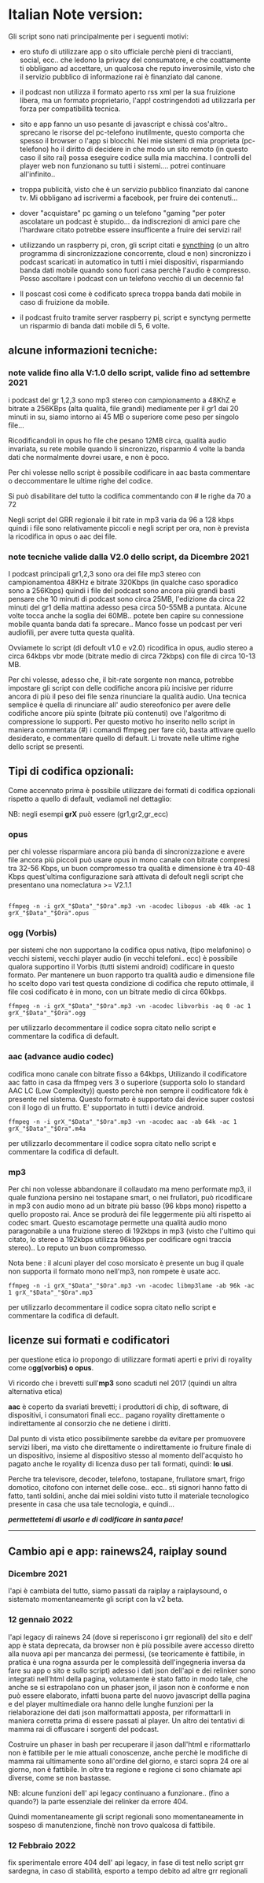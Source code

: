 # Italian Note version:

Gli script sono nati principalmente per i seguenti motivi:

- ero stufo di utilizzare app o sito ufficiale perchè pieni di traccianti, social, ecc.. che ledono la privacy del consumatore, e che coattamente  ti obbligano ad accettare, un qualcosa che reputo inverosimile, visto che il servizio pubblico di informazione rai è finanziato  dal  canone.

- il podcast non utilizza il formato aperto rss xml per la sua fruizione libera, ma un formato proprietario, l'app! costringendoti ad utilizzarla per forza per compatibilità tecnica.

- sito e app fanno un uso pesante di javascript e chissà cos'altro..  sprecano le risorse del pc-telefono inutilmente, questo comporta che spesso il browser o l'app si blocchi. Nei mie sistemi di mia proprieta (pc- telefono) ho il diritto di decidere in che modo un sito remoto  (in questo caso il sito rai) possa eseguire codice sulla mia macchina. 
I controlli del player web non funzionano su tutti i sistemi.... potrei continuare all'infinito..

- troppa publicità, visto che è un servizio pubblico  finanziato dal canone tv. Mi obbligano ad iscrivermi a facebook, per fruire dei contenuti...

- dover "acquistare" pc gaming o un telefono "gaming "per poter ascolatare un podcast è stupido... da indiscrezioni di amici pare che l'hardware citato potrebbe essere insufficente a fruire dei servizi rai!

- utilizzando un raspberry pi, cron, gli script citati e [syncthing](https://syncthing.net/) (o un altro programma di sincronizzazione concorrente, cloud e non) sincronizzo i podcast scaricati in automatico in tutti i miei dispositivi, risparmiando banda dati mobile quando sono fuori casa perchè l'audio è compresso. Posso ascoltare i podcast con un telefono vecchio di un decennio fa!

- Il poscast così come è codificato spreca troppa banda dati mobile in caso di fruizione da mobile.

- il podcast fruito tramite server raspberry pi, script e synctyng permette un risparmio di banda dati mobile di 5, 6 volte.


## alcune informazioni tecniche:

### note valide fino alla V:1.0 dello script, valide fino ad settembre 2021

i podcast  del gr 1,2,3 sono  mp3 stereo con campionamento a 48KhZ e bitrate a 256KBps (alta qualità, file grandi) mediamente per il gr1 dai 20 minuti in su, siamo intorno ai 45 MB o superiore come peso per singolo file...

 Ricodificandoli in opus ho file che pesano 12MB circa, qualità audio invariata, su rete mobile quando li sincronizzo, risparmio 4 volte la banda dati che normalmente dovrei usare, e non è poco.

Per chi volesse nello script è possibile codificare in aac  basta commentare o deccommentare le ultime righe del codice.

Si può disabilitare del tutto la codifica commentando con # le righe da 70 a 72

Negli script del GRR regionale il bit rate in mp3 varia da 96 a 128 kbps quindi i file sono relativamente piccoli e negli script per ora, non è prevista la ricodifica in opus o aac dei file.


### note tecniche valide dalla V2.0 dello script, da Dicembre 2021


I podcast principali gr1,2,3 sono ora dei file mp3 stereo con campionamentoa 48KHz e bitrate 320Kbps (in qualche caso sporadico sono a 256Kbps) quindi i file del podcast sono ancora più grandi basti pensare che 10 minuti di podcast sono circa 25MB, l'edizione da circa 22 minuti del gr1 della mattina adesso pesa circa 50-55MB a puntata. Alcune volte tocca anche la soglia dei 60MB.. potete ben capire su connessione mobile quanta banda dati fa sprecare.. Manco fosse un podcast per veri audiofili, per avere tutta questa qualità.

Ovviamete lo script (di defoult v1.0 e v2.0) ricodifica in opus, audio stereo a circa 64kbps vbr mode (bitrate medio di circa 72kbps) con file di circa 10-13 MB.

Per chi volesse, adesso  che, il bit-rate sorgente non manca, potrebbe impostare gli script con delle codifiche ancora più incisive per ridurre ancora di più il peso dei file senza rinunciare la qualità audio. Una tecnica semplice è quella di rinunciare all' audio stereofonico per avere delle codifiche ancore più spinte (bitrate più contenuti) ove l'algoritmo di compressione lo supporti. Per questo motivo ho inserito nello script in maniera commentata (#) i comandi ffmpeg per fare ciò, basta attivare quello desiderato, e commentare quello di default.
Li trovate nelle ultime righe dello script se presenti.

## Tipi di codifica opzionali:

Come accennato prima è possibile utilizzare dei formati di codifica opzionali rispetto a quello di default, vediamoli nel dettaglio:

NB: negli esempi **grX** può essere (gr1,gr2,gr_ecc)

### opus 
per chi volesse risparmiare ancora più banda di sincronizzazione e avere file ancora più piccoli può usare opus in mono canale con bitrate compresi tra 32-56 Kbps, un buon compromesso tra qualità e dimensione è tra 40-48 Kbps quest'ultima configurazione sarà attivata di defoult negli script che presentano una nomeclatura >= V2.1.1

```

ffmpeg -n -i grX_"$Data"_"$Ora".mp3 -vn -acodec libopus -ab 48k -ac 1 grX_"$Data"_"$Ora".opus

```

### ogg (Vorbis)

per sistemi che non supportano la codifica opus nativa, (tipo melafonino) o vecchi sistemi, vecchi player audio (in vecchi telefoni.. ecc) è possibile qualora supportino il Vorbis (tutti sistemi android) codificare in questo formato. Per mantenere un buon rapporto tra qualità audio e dimensione file ho scelto dopo vari test questa condizione di codifica che reputo ottimale,  il file così codificato è in mono, con un bitrate medio di circa 60kbps.

```
ffmpeg -n -i grX_"$Data"_"$Ora".mp3 -vn -acodec libvorbis -aq 0 -ac 1 grX_"$Data"_"$Ora".ogg

```
per utilizzarlo decommentare il codice sopra citato nello script e commentare la codifica di default.

### aac (advance audio codec)

codifica mono canale con bitrate fisso a 64kbps, Utilizando il codificatore aac fatto in casa da ffmpeg vers 3 o superiore (supporta solo lo standard AAC LC (Low Complexity)) questo perchè non sempre il codificatore fdk è presente nel sistema. Questo formato è supportato dai device super costosi con il logo di un frutto. E' supportato in tutti i device android.

```
ffmpeg -n -i grX_"$Data"_"$Ora".mp3 -vn -acodec aac -ab 64k -ac 1 grX_"$Data"_"$Ora".m4a
```

per utilizzarlo decommentare il codice sopra citato nello script e commentare la codifica di default.

### mp3

Per chi non volesse abbandonare il collaudato ma meno performate mp3, il quale funziona persino nei tostapane smart, o nei frullatori, può ricodificare in mp3 con audio mono ad un bitrate più basso (96 kbps mono) rispetto a quello proposto rai. Ance se produrà dei file leggermente più alti rispetto ai codec smart. Questo escamotage permette una qualità audio mono paragonabile a una fruizione stereo di 192kbps in mp3 (visto che l'ultimo qui citato, lo stereo a 192kbps utilizza 96kbps per codificare ogni traccia stereo).. Lo reputo un buon compromesso.

Nota bene : il alcuni player del coso morsicato è presente un bug il quale non supporta il formato mono nell'mp3, non rompete è usate acc.

```
ffmpeg -n -i grX_"$Data"_"$Ora".mp3 -vn -acodec libmp3lame -ab 96k -ac 1 grX_"$Data"_"$Ora".mp3
```
per utilizzarlo decommentare il codice sopra citato nello script e commentare la codifica di default.


## licenze sui formati e codificatori

per questione etica io propongo di utilizzare formati aperti e privi di royality come o**gg(vorbis) o opus**.

Vi ricordo che i brevetti sull'**mp3** sono scaduti nel 2017 (quindi un altra alternativa etica)

**aac** è coperto da svariati brevetti; i  produttori di chip, di software, di dispositivi, i consumatori finali ecc.. pagano royality direttamente o indirettamente al consorzio che ne detiene i diritti.

 Dal punto di vista etico possibilmente sarebbe da evitare per promuovere servizi liberi, ma visto che direttamente o indirettamente io fruiture finale di un dispositivo, insieme al dispositivo stesso al momento dell'acquisto ho pagato anche le royality di licenza duso per tali formati, quindi:  **lo usi**. 
 
Perche tra televisore, decoder, telefono, tostapane, frullatore smart, frigo domotico, citofono con internet delle cose.. ecc..  sti signori hanno fatto di fatto, tanti soldini, anche dai miei soldini visto tutto il materiale tecnologico presente in casa che usa tale tecnologia,  e quindi...

***permettetemi di usarlo e di codificare in santa pace!***

---

## Cambio api e app: rainews24, raiplay sound

### Dicembre 2021

l'api è cambiata del tutto, siamo passati da raiplay a raiplaysound, o sistemato momentaneamente gli script con la v2 beta.

### 12 gennaio 2022

l'api legacy di rainews 24 (dove si reperiscono i grr regionali) del sito e dell' app è stata deprecata, da browser non è più possibile avere accesso diretto  alla nuova api per mancanza dei permessi, (se teoricamente è fattibile, in pratica è una rogna assurda per le complessità dell'ingegneria inversa da fare su app o sito e sullo script) adesso i dati json dell'api e dei relinker sono integrati nell'html della pagina, volutamente è stato fatto in modo tale, che anche se si estrapolano con un phaser json, il jason non è conforme e non può essere elaborato, infatti buona parte del nuovo javascript dellla pagina e del player multimediale ora hanno delle lunghe funzioni  per la rielaborazione dei dati json malformattati apposta,  per riformattarli in maniera corretta prima di essere passati al player. Un altro dei tentativi di mamma rai di offuscare i sorgenti del podcast.

Costruire un phaser in bash per recuperare il jason dall'html e riformattarlo non è fattibile per le mie attuali conoscenze, anche perchè le modifiche di mamma rai ultimamente sono all'ordine del giorno, e starci sopra 24 ore al giorno,  non è fattibile. In oltre tra regione e regione ci sono chiamate api diverse, come se non bastasse.

NB: alcune funzioni dell' api legacy continuano a funzionare.. (fino a quando?) la parte essenziale dei relinker da errore 404. 

Quindi momentaneamente gli script regionali sono momentaneamente in sospeso di manutenzione, finchè non trovo qualcosa di fattibile.

### 12 Febbraio 2022

fix sperimentale errore 404 dell' api legacy, in fase di test nello script grr sardegna, in caso di stabilità, esporto a tempo debito ad altre grr regionali
